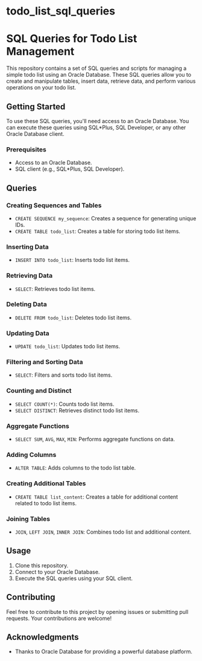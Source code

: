# todo_list_sql_queries

# SQL Queries for Todo List Management

This repository contains a set of SQL queries and scripts for managing a simple todo list using an Oracle Database. These SQL queries allow you to create and manipulate tables, insert data, retrieve data, and perform various operations on your todo list.

## Getting Started

To use these SQL queries, you'll need access to an Oracle Database. You can execute these queries using SQL*Plus, SQL Developer, or any other Oracle Database client.

### Prerequisites

- Access to an Oracle Database.
- SQL client (e.g., SQL*Plus, SQL Developer).

## Queries

### Creating Sequences and Tables

- `CREATE SEQUENCE my_sequence`: Creates a sequence for generating unique IDs.
- `CREATE TABLE todo_list`: Creates a table for storing todo list items.

### Inserting Data

- `INSERT INTO todo_list`: Inserts todo list items.
  
### Retrieving Data

- `SELECT`: Retrieves todo list items.

### Deleting Data

- `DELETE FROM todo_list`: Deletes todo list items.

### Updating Data

- `UPDATE todo_list`: Updates todo list items.

### Filtering and Sorting Data

- `SELECT`: Filters and sorts todo list items.

### Counting and Distinct

- `SELECT COUNT(*)`: Counts todo list items.
- `SELECT DISTINCT`: Retrieves distinct todo list items.

### Aggregate Functions

- `SELECT SUM`, `AVG`, `MAX`, `MIN`: Performs aggregate functions on data.

### Adding Columns

- `ALTER TABLE`: Adds columns to the todo list table.

### Creating Additional Tables

- `CREATE TABLE list_content`: Creates a table for additional content related to todo list items.

### Joining Tables

- `JOIN`, `LEFT JOIN`, `INNER JOIN`: Combines todo list and additional content.

## Usage

1. Clone this repository.
2. Connect to your Oracle Database.
3. Execute the SQL queries using your SQL client.

## Contributing

Feel free to contribute to this project by opening issues or submitting pull requests. Your contributions are welcome!

## Acknowledgments

- Thanks to Oracle Database for providing a powerful database platform.

